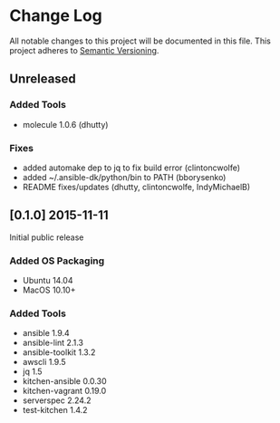 # Change Log
All notable changes to this project will be documented in this file.
This project adheres to [Semantic Versioning](http://semver.org/).

## Unreleased

### Added Tools
- molecule 1.0.6 (dhutty)

### Fixes
- added automake dep to jq to fix build error (clintoncwolfe)
- added ~/.ansible-dk/python/bin to PATH (bborysenko)
- README fixes/updates (dhutty, clintoncwolfe, IndyMichaelB)

## [0.1.0] 2015-11-11

Initial public release

### Added OS Packaging
- Ubuntu 14.04
- MacOS 10.10+

### Added Tools

- ansible 1.9.4
- ansible-lint 2.1.3
- ansible-toolkit 1.3.2
- awscli 1.9.5
- jq 1.5
- kitchen-ansible 0.0.30
- kitchen-vagrant 0.19.0
- serverspec  2.24.2
- test-kitchen 1.4.2

